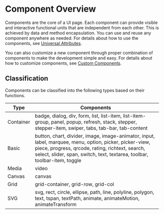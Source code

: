 # Component Overview


Components are the core of a UI page. Each component can provide visible and interactive functional units that are independent from each other. This is achieved by data and method encapsulation. You can use and reuse any component anywhere as needed. For details about how to use the components, see [Universal Attributes](../reference/arkui-js/js-components-common-attributes.md).


You can also customize a new component through proper combination of components to make the development simple and easy. For details about how to customize components, see [Custom Components](ui-js-custom-components.md).


## Classification

Components can be classified into the following types based on their functions.

  | Type | Components | 
| -------- | -------- |
| Container | badge, dialog, div, form, list, list-item, list-item-group, panel, popup, refresh, stack, stepper, stepper-item, swiper, tabs, tab-bar, tab-content | 
| Basic | button, chart, divider, image, image-animator, input, label, marquee, menu, option, picker, picker-view, piece, progress, qrcode, rating, richtext, search, select, slider, span, switch, text, textarea, toolbar, toolbar-item, toggle | 
| Media | video | 
| Canvas | canvas | 
| Grid | grid-container, grid-row, grid-col | 
| SVG | svg, rect, circle, ellipse, path, line, polyline, polygon, text, tspan, textPath, animate, animateMotion, animateTransform |
